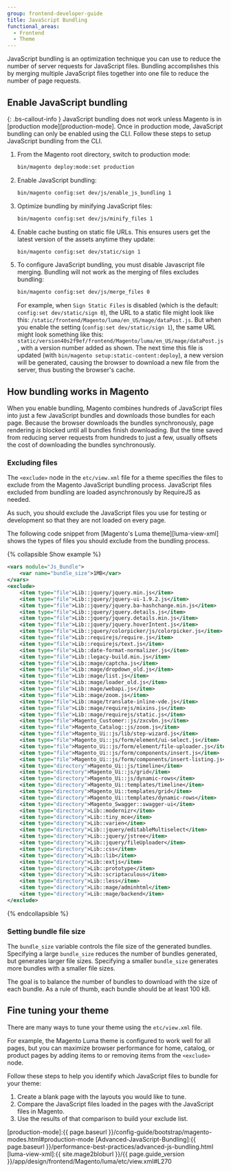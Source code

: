 ```yaml
---
group: frontend-developer-guide
title: JavaScript Bundling
functional_areas:
  - Frontend
  - Theme
---
```

JavaScript bundling is an optimization technique you can use to reduce the number of server requests for JavaScript files.
Bundling accomplishes this by merging multiple JavaScript files together into one file to reduce the number of page requests.

## Enable JavaScript bundling

{: .bs-callout-info }
JavaScript bundling does not work unless Magento is in [production mode][production-mode]. Once in production mode, JavaScript bundling can only be enabled using the CLI. Follow these steps to setup JavaScript bundling from the CLI.

1. From the Magento root directory, switch to production mode:

    ```bash
    bin/magento deploy:mode:set production
    ```

1. Enable JavaScript bundling:

    ```bash
    bin/magento config:set dev/js/enable_js_bundling 1
    ```

1. Optimize bundling by minifying JavaScript files:

    ```bash
    bin/magento config:set dev/js/minify_files 1
    ```

1. Enable cache busting on static file URLs. This ensures users get the latest version of the assets anytime they update:

    ```bash
    bin/magento config:set dev/static/sign 1
    ```
    
1. To configure JavaScript bundling, you must disable Javascript file merging. Bundling will not work as the merging of files excludes bundling:

    ```bash
    bin/magento config:set dev/js/merge_files 0
    ```    
   
    For example, when `Sign Static Files` is disabled (which is the default: `config:set dev/static/sign 0`), the URL to a static file might look like this: `/static/frontend/Magento/luma/en_US/mage/dataPost.js`. But when you enable the setting (`config:set dev/static/sign 1`), the same URL might look something like this: `static/version40s2f9ef/frontend/Magento/luma/en_US/mage/dataPost.js`, with a version number added as shown. The next time this file is updated (with `bin/magento setup:static-content:deploy`), a new version will be generated, causing the browser to download a new file from the server, thus busting the browser's cache.

## How bundling works in Magento

When you enable bundling, Magento combines hundreds of JavaScript files into just a few JavaScript bundles and downloads those bundles for each page. Because the browser downloads the bundles synchronously, page rendering *is* blocked until all bundles finish downloading. But the time saved from reducing server requests from hundreds to just a few, usually offsets the cost of downloading the bundles synchronously.

### Excluding files

The `<exclude>` node in the `etc/view.xml` file for a theme specifies the files to exclude from the Magento JavaScript bundling process.
JavaScript files excluded from bundling are loaded asynchronously by RequireJS as needed.

As such, you should exclude the JavaScript files you use for testing or development so that they are not loaded on every page.  

The following code snippet from [Magento's Luma theme][luma-view-xml] shows the types of files you should exclude from the bundling process.

{% collapsible Show example %}

```xml
<vars module="Js_Bundle">
    <var name="bundle_size">1MB</var>
</vars>
<exclude>
    <item type="file">Lib::jquery/jquery.min.js</item>
    <item type="file">Lib::jquery/jquery-ui-1.9.2.js</item>
    <item type="file">Lib::jquery/jquery.ba-hashchange.min.js</item>
    <item type="file">Lib::jquery/jquery.details.js</item>
    <item type="file">Lib::jquery/jquery.details.min.js</item>
    <item type="file">Lib::jquery/jquery.hoverIntent.js</item>
    <item type="file">Lib::jquery/colorpicker/js/colorpicker.js</item>
    <item type="file">Lib::requirejs/require.js</item>
    <item type="file">Lib::requirejs/text.js</item>
    <item type="file">Lib::date-format-normalizer.js</item>
    <item type="file">Lib::legacy-build.min.js</item>
    <item type="file">Lib::mage/captcha.js</item>
    <item type="file">Lib::mage/dropdown_old.js</item>
    <item type="file">Lib::mage/list.js</item>
    <item type="file">Lib::mage/loader_old.js</item>
    <item type="file">Lib::mage/webapi.js</item>
    <item type="file">Lib::mage/zoom.js</item>
    <item type="file">Lib::mage/translate-inline-vde.js</item>
    <item type="file">Lib::mage/requirejs/mixins.js</item>
    <item type="file">Lib::mage/requirejs/static.js</item>
    <item type="file">Magento_Customer::js/zxcvbn.js</item>
    <item type="file">Magento_Catalog::js/zoom.js</item>
    <item type="file">Magento_Ui::js/lib/step-wizard.js</item>
    <item type="file">Magento_Ui::js/form/element/ui-select.js</item>
    <item type="file">Magento_Ui::js/form/element/file-uploader.js</item>
    <item type="file">Magento_Ui::js/form/components/insert.js</item>
    <item type="file">Magento_Ui::js/form/components/insert-listing.js</item>
    <item type="directory">Magento_Ui::js/timeline</item>
    <item type="directory">Magento_Ui::js/grid</item>
    <item type="directory">Magento_Ui::js/dynamic-rows</item>
    <item type="directory">Magento_Ui::templates/timeline</item>
    <item type="directory">Magento_Ui::templates/grid</item>
    <item type="directory">Magento_Ui::templates/dynamic-rows</item>
    <item type="directory">Magento_Swagger::swagger-ui</item>
    <item type="directory">Lib::modernizr</item>
    <item type="directory">Lib::tiny_mce</item>
    <item type="directory">Lib::varien</item>
    <item type="directory">Lib::jquery/editableMultiselect</item>
    <item type="directory">Lib::jquery/jstree</item>
    <item type="directory">Lib::jquery/fileUploader</item>
    <item type="directory">Lib::css</item>
    <item type="directory">Lib::lib</item>
    <item type="directory">Lib::extjs</item>
    <item type="directory">Lib::prototype</item>
    <item type="directory">Lib::scriptaculous</item>
    <item type="directory">Lib::less</item>
    <item type="directory">Lib::mage/adminhtml</item>
    <item type="directory">Lib::mage/backend</item>
</exclude>
```

{% endcollapsible %}

### Setting bundle file size

The `bundle_size` variable controls the file size of the generated bundles.
Specifying a large `bundle_size` reduces the number of bundles generated, but generates larger file sizes.
Specifying a smaller `bundle_size` generates more bundles with a smaller file sizes.

The goal is to balance the number of bundles to download with the size of each bundle.
As a rule of thumb, each bundle should be at least 100 kB.

## Fine tuning your theme

There are many ways to tune your theme using the `etc/view.xml` file.  

For example, the Magento Luma theme is configured to work well for all pages, but you can maximize browser performance for home, catalog, or product pages by adding items to or removing items from the `<exclude>` node.

Follow these steps to help you identify which JavaScript files to bundle for your theme:

1. Create a blank page with the layouts you would like to tune.
1. Compare the JavaScript files loaded in the pages with the JavaScript files in Magento.
1. Use the results of that comparison to build your exclude list.

[production-mode]:{{ page.baseurl }}/config-guide/bootstrap/magento-modes.html#production-mode
[Advanced-JavaScript-Bundling]:{{ page.baseurl }}/performance-best-practices/advanced-js-bundling.html
[luma-view-xml]:{{ site.mage2bloburl }}/{{ page.guide_version }}/app/design/frontend/Magento/luma/etc/view.xml#L270
